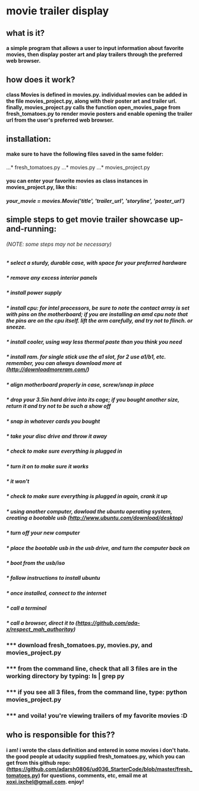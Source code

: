 # movie trailer display

## what is it?
#### a simple program that allows a user to input information about favorite movies, then display poster art and play trailers through the preferred web browser.

## how does it work?
#### class Movies is defined in movies.py. individual movies can be added in the file movies_project.py, along with their poster art and trailer url. finally, movies_project.py calls the function open_movies_page  from fresh_tomatoes.py to render movie posters and enable opening the trailer url from the user's preferred web browser. 
## installation:
#### make sure to have the following files saved in the same folder:
...* fresh_tomatoes.py
...* movies.py
...* movies_project.py
#### you can enter your favorite movies as class instances in movies_project.py, like this:
##### your_movie = movies.Movie('title', 'trailer_url', 'storyline', 'poster_url')

## simple steps to get movie trailer showcase up-and-running:
###### (NOTE: some steps may not be necessary)
##### * select a sturdy, durable case, with space for your preferred hardware
##### * remove any excess interior panels
##### * install power supply
##### * install cpu: for intel processors, be sure to note the contact array is set with pins on the motherboard; if you are installing an amd cpu note that the pins are on the cpu itself. lift the arm carefully, and try not to flinch. or sneeze.
##### * install cooler, using way less thermal paste than you think you need
##### * install ram. for single stick use the a1 slot, for 2 use a1/b1, etc. remember, you can always download more at (http://downloadmoreram.com/)
##### * align motherboard properly in case, screw/snap in place
##### * drop your 3.5in hard drive into its cage; if you bought another size, return it and try not to be such a show off
##### * snap in whatever cards you bought 
##### * take your disc drive and throw it away
##### * check to make sure everything is plugged in
##### * turn it on to make sure it works
##### * it won't
##### * check to make sure everything is plugged in again, crank it up
##### * using another computer, dowload the ubuntu operating system, creating a bootable usb (http://www.ubuntu.com/download/desktop)
##### * turn off your new computer
##### * place the bootable usb in the usb drive, and turn the computer back on
##### * boot from the usb/iso
##### * follow instructions to install ubuntu
##### * once installed, connect to the internet
##### * call a terminal
##### * call a browser, direct it to (https://github.com/ada-x/respect_mah_authoritay)
### *** download fresh_tomatoes.py, movies.py, and movies_project.py
### *** from the command line, check that all 3 files are in the working directory by typing: ls | grep py 
### *** if you see all 3 files, from the command line, type: python movies_project.py
### *** and voila! you're viewing trailers of my favorite movies :D


## who is responsible for this??
#### i am! i wrote the class definition and entered in some movies i don't hate. the good people at udacity supplied fresh_tomatoes.py, which you can get from this github repo: (https://github.com/adarsh0806/ud036_StarterCode/blob/master/fresh_tomatoes.py) for questions, comments, etc, email me at xoxi.ixchel@gmail.com. enjoy!


